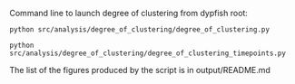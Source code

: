 Command line to launch degree of clustering from dypfish root: 

```python src/analysis/degree_of_clustering/degree_of_clustering.py```


```python src/analysis/degree_of_clustering/degree_of_clustering_timepoints.py```

The list of the figures produced by the script is in output/README.md

